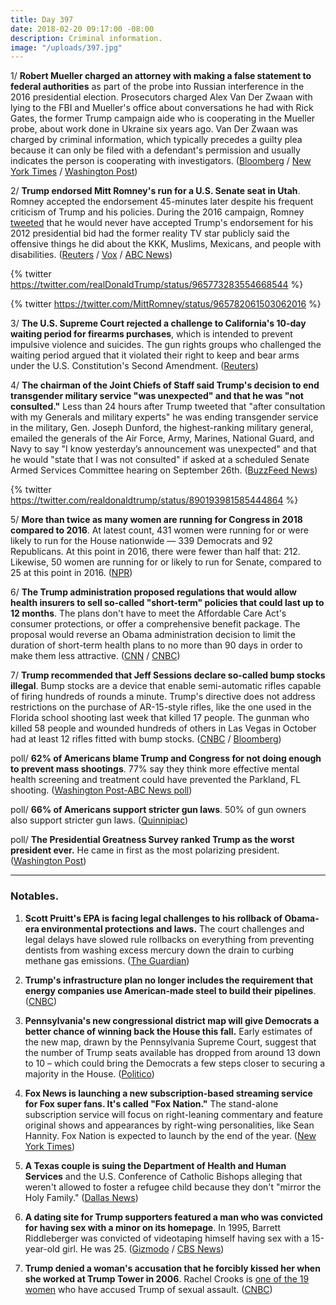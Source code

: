 ```yaml
---
title: Day 397
date: 2018-02-20 09:17:00 -08:00
description: Criminal information.
image: "/uploads/397.jpg"
---
```


1/ **Robert Mueller charged an attorney with making a false statement to federal authorities** as part of the probe into Russian interference in the 2016 presidential election. Prosecutors charged Alex Van Der Zwaan with lying to the FBI and Mueller's office about conversations he had with Rick Gates, the former Trump campaign aide who is cooperating in the Mueller probe, about work done in Ukraine six years ago.  Van Der Zwaan was charged by criminal information, which typically precedes a guilty plea because it can only be filed with a defendant's permission and usually indicates the person is cooperating with investigators. ([Bloomberg](https://www.bloomberg.com/news/articles/2018-02-20/trump-defiant-despite-mueller-s-warning-shot-on-russia-meddling) / [New York Times](https://www.nytimes.com/2018/02/20/us/politics/alex-van-der-zwaan-gates-russia-mueller.html) / [Washington Post](https://www.washingtonpost.com/local/public-safety/mueller-probe-london-based-son-of-russian-businessman-to-plead-guilty-to-false-statements/2018/02/20/142f4d2e-164b-11e8-b681-2d4d462a1921_story.html))

2/ **Trump endorsed Mitt Romney's run for a U.S. Senate seat in Utah**. Romney accepted the endorsement 45-minutes later despite his frequent criticism of Trump and his policies. During the 2016 campaign, Romney [tweeted](https://twitter.com/MittRomney/status/705471184935190532) that he would never have accepted Trump's endorsement for his 2012 presidential bid had the former reality TV star publicly said the offensive things he did about the KKK, Muslims, Mexicans, and people with disabilities. ([Reuters](https://www.reuters.com/article/us-trump-romney/trump-endorses-romney-in-run-for-u-s-senate-seat-in-utah-idUSKCN1G406B) / [Vox](https://www.vox.com/policy-and-politics/2018/2/20/17031658/mitt-romney-trump-endorsement) / [ABC News](http://abcnews.go.com/Politics/trump-voices-support-mitt-romney-campaign-senate/story?id=53208232))

{% twitter https://twitter.com/realDonaldTrump/status/965773283554668544 %}

{% twitter https://twitter.com/MittRomney/status/965782061503062016 %}

3/ **The U.S. Supreme Court rejected a challenge to California's 10-day waiting period for firearms purchases**, which is intended to prevent impulsive violence and suicides. The gun rights groups who challenged the waiting period argued that it violated their right to keep and bear arms under the U.S. Constitution's Second Amendment. ([Reuters](https://www.reuters.com/article/us-usa-court-guns/top-court-snubs-challenge-to-california-gun-waiting-period-idUSKCN1G4200))

4/ **The chairman of the Joint Chiefs of Staff said Trump's decision to end transgender military service "was unexpected" and that he was "not consulted."** Less than 24 hours after Trump tweeted that "after consultation with my Generals and military experts" he was ending transgender service in the military, Gen. Joseph Dunford, the highest-ranking military general, emailed the generals of the Air Force, Army, Marines, National Guard, and Navy to say "I know yesterday’s announcement was unexpected" and that he would "state that I was not consulted" if asked at a scheduled Senate Armed Services Committee hearing on September 26th. ([BuzzFeed News](https://www.buzzfeed.com/dominicholden/joint-chiefs-transgender))

{% twitter https://twitter.com/realdonaldtrump/status/890193981585444864 %}

5/ **More than twice as many women are running for Congress in 2018 compared to 2016**. At latest count, 431 women were running for or were likely to run for the House nationwide — 339 Democrats and 92 Republicans. At this point in 2016, there were fewer than half that: 212. Likewise, 50 women are running for or likely to run for Senate, compared to 25 at this point in 2016. ([NPR](https://www.npr.org/2018/02/20/585542531/more-than-twice-as-many-women-are-running-for-congress-in-2018-compared-to-2016))

6/ **The Trump administration proposed regulations that would allow health insurers to sell so-called "short-term" policies that could last up to 12 months**. The plans don't have to meet the Affordable Care Act's consumer protections, or offer a comprehensive benefit package. The proposal would reverse an Obama administration decision to limit the duration of short-term health plans to no more than 90 days in order to make them less attractive. ([CNN](http://money.cnn.com/2018/02/20/news/economy/trump-obamacare-short-term-health-insurance/index.html) / [CNBC](https://www.cnbc.com/2018/02/20/trumps-health-care-plan-less-comprehensive-health-coverage-at-a-lower-cost.html))

7/ **Trump recommended that Jeff Sessions declare so-called bump stocks illegal**. Bump stocks are a device that enable semi-automatic rifles capable of firing hundreds of rounds a minute. Trump's directive does not address restrictions on the purchase of AR-15-style rifles, like the one used in the Florida school shooting last week that killed 17 people. The gunman who killed 58 people and wounded hundreds of others in Las Vegas in October had at least 12 rifles fitted with bump stocks. ([CNBC](https://www.cnbc.com/2018/02/20/trump-signs-a-memo-telling-attorney-general-sessions-to-ban-devices-that-turn-weapons-into-machine-guns.html) / [Bloomberg](https://www.bloomberg.com/news/articles/2018-02-20/trump-orders-ban-of-ar-15-bump-stocks-after-florida-shooting))

poll/ **62% of Americans blame Trump and Congress for not doing enough to prevent mass shootings**. 77% say they think more effective mental health screening and treatment could have prevented the Parkland, FL shooting. ([Washington Post-ABC News poll](https://www.washingtonpost.com/politics/most-americans-say-trump-congress-not-doing-enough-to-stop-mass-shootings-post-abc-poll-finds/2018/02/19/3d0005dc-15af-11e8-92c9-376b4fe57ff7_story.html?utm_term=.07c3d124fcdf))

poll/ **66% of Americans support stricter gun laws**. 50% of gun owners also support stricter gun laws. ([Quinnipiac](https://poll.qu.edu/national/release-detail?ReleaseID=2521))

poll/ **The Presidential Greatness Survey ranked Trump as the worst president ever.** He came in first as the most polarizing president. ([Washington Post](https://www.washingtonpost.com/news/the-fix/wp/2018/02/20/trump-promised-to-exhaust-people-with-his-wins-a-study-says-hes-already-won-worst-president-ever/))

---

### Notables.

1. **Scott Pruitt's EPA is facing legal challenges to his rollback of Obama-era environmental protections and laws.** The court challenges and legal delays have slowed rule rollbacks on everything from preventing dentists from washing excess mercury down the drain to curbing methane gas emissions. ([The Guardian](https://www.theguardian.com/environment/2018/feb/20/donald-trump-epa-environmental-rollbacks-court-challenges))

2. **Trump's infrastructure plan no longer includes the requirement that energy companies use American-made steel to build their pipelines**. ([CNBC](https://www.cnbc.com/2018/02/20/trump-radio-silent-on-his-vow-to-force-pipelines-to-buy-us-steel.html))

3. **Pennsylvania's new congressional district map will give Democrats a better chance of winning back the House this fall.** Early estimates of the new map, drawn by the Pennsylvania Supreme Court, suggest that the number of Trump seats available has dropped from around 13 down to 10 – which could bring the Democrats a few steps closer to securing a majority in the House. ([Politico](https://www.politico.com/story/2018/02/19/pennsylvania-redistrict-democrats-midterms-354432))

4. **Fox News is launching a new subscription-based streaming service for Fox super fans. It's called "Fox Nation."** The stand-alone subscription service will focus on right-leaning commentary and feature original shows and appearances by right-wing personalities, like Sean Hannity. Fox Nation is expected to launch by the end of the year. ([New York Times](https://www.nytimes.com/2018/02/19/business/media/fox-news-streaming.html))

5. **A Texas couple is suing the Department of Health and Human Services** and the U.S. Conference of Catholic Bishops alleging that weren't allowed to foster a refugee child because they don't "mirror the Holy Family." ([Dallas News](https://www.dallasnews.com/news/texas-politics/2018/02/20/texas-lesbians-sue-trump-after-couple-told-cant-foster-refugee-children-dont-mirror-holy-family))

6. **A dating site for Trump supporters featured a man who was convicted for having sex with a minor on its homepage**. In 1995, Barrett Riddleberger was convicted of videotaping himself having sex with a 15-year-old girl. He was 25. ([Gizmodo](https://gizmodo.com/the-guy-in-that-trump-dating-site-ad-has-a-child-sex-co-1823155857) / [CBS News](https://www.cbsnews.com/news/man-featured-on-trump-dating-site-has-child-sex-conviction/))

7. **Trump denied a woman's accusation that he forcibly kissed her when she worked at Trump Tower in 2006**. Rachel Crooks is [one of the 19 women](https://www.washingtonpost.com/news/national/wp/2018/02/19/feature/trump-accuser-keeps-telling-her-story-hoping-someone-will-finally-listen/) who have accused Trump of sexual assault. ([CNBC](https://www.cnbc.com/2018/02/20/trump-denies-kissing-sexual-misconduct-accuser-rachel-crooks.html))